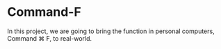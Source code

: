 # Command-F
In this project, we are going to bring the function in personal computers, Command ⌘ F, to real-world.
